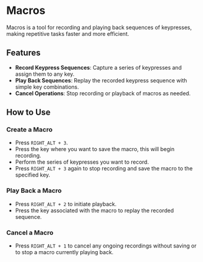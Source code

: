 # Macros

Macros is a tool for recording and playing back sequences of keypresses, making repetitive tasks faster and more efficient.

## Features
- **Record Keypress Sequences**: Capture a series of keypresses and assign them to any key.
- **Play Back Sequences**: Replay the recorded keypress sequence with simple key combinations.
- **Cancel Operations**: Stop recording or playback of macros as needed.


## How to Use

### Create a Macro 
- Press `RIGHT_ALT + 3`.
- Press the key where you want to save the macro, this will begin recording. 
- Perform the series of keypresses you want to record.
- Press `RIGHT_ALT + 3` again to stop recording and save the macro to the specified key.

### Play Back a Macro
- Press `RIGHT_ALT + 2` to initiate playback.
- Press the key associated with the macro to replay the recorded sequence.

### Cancel a Macro 
- Press `RIGHT_ALT + 1` to cancel any ongoing recordings without saving or to stop a macro currently playing back.
